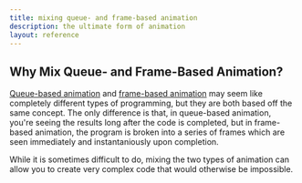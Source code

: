 ```yaml
---
title: mixing queue- and frame-based animation
description: the ultimate form of animation
layout: reference
---
```


## Why Mix Queue- and Frame-Based Animation?

[Queue-based animation](qanimation.html) and [frame-based animation](fanimation.html) may seem like completely different types of programming, but they are both based off the same concept. The only difference is that, in queue-based animation, you're seeing the results long after the code is completed, but in frame-based animation, the program is broken into a series of frames which are seen immediately and instantaniously upon completion. 

While it is sometimes difficult to do, mixing the two types of animation can allow you to create very complex code that would otherwise be impossible. 
